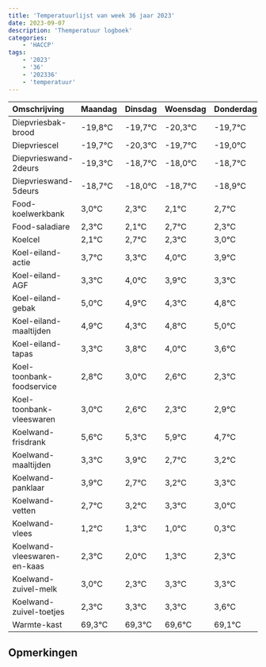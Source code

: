 ```yaml
---
title: 'Temperatuurlijst van week 36 jaar 2023'
date: 2023-09-07
description: 'Themperatuur logboek'
categories:
    - 'HACCP'
tags:
    - '2023'
    - '36'
    - '202336'
    - 'temperatuur'
---
```

|Omschrijving|Maandag|Dinsdag|Woensdag|Donderdag|Vrijdag|Zaterdag|Zondag|
|:---|:---|:---|:---|:---|:---|:---|:---|
|Diepvriesbak-brood|-19,8°C|-19,7°C|-20,3°C|-19,7°C| | | |
|Diepvriescel|-19,7°C|-20,3°C|-19,7°C|-19,0°C| | | |
|Diepvrieswand-2deurs|-19,3°C|-18,7°C|-18,0°C|-18,7°C| | | |
|Diepvrieswand-5deurs|-18,7°C|-18,0°C|-18,7°C|-18,9°C| | | |
|Food-koelwerkbank|3,0°C|2,3°C|2,1°C|2,7°C| | | |
|Food-saladiare|2,3°C|2,1°C|2,7°C|2,3°C| | | |
|Koelcel|2,1°C|2,7°C|2,3°C|3,0°C| | | |
|Koel-eiland-actie|3,7°C|3,3°C|4,0°C|3,9°C| | | |
|Koel-eiland-AGF|3,3°C|4,0°C|3,9°C|3,3°C| | | |
|Koel-eiland-gebak|5,0°C|4,9°C|4,3°C|4,8°C| | | |
|Koel-eiland-maaltijden|4,9°C|4,3°C|4,8°C|5,0°C| | | |
|Koel-eiland-tapas|3,3°C|3,8°C|4,0°C|3,6°C| | | |
|Koel-toonbank-foodservice|2,8°C|3,0°C|2,6°C|2,3°C| | | |
|Koel-toonbank-vleeswaren|3,0°C|2,6°C|2,3°C|2,9°C| | | |
|Koelwand-frisdrank|5,6°C|5,3°C|5,9°C|4,7°C| | | |
|Koelwand-maaltijden|3,3°C|3,9°C|2,7°C|3,2°C| | | |
|Koelwand-panklaar|3,9°C|2,7°C|3,2°C|3,3°C| | | |
|Koelwand-vetten|2,7°C|3,2°C|3,3°C|3,0°C| | | |
|Koelwand-vlees|1,2°C|1,3°C|1,0°C|0,3°C| | | |
|Koelwand-vleeswaren-en-kaas|2,3°C|2,0°C|1,3°C|2,3°C| | | |
|Koelwand-zuivel-melk|3,0°C|2,3°C|3,3°C|3,3°C| | | |
|Koelwand-zuivel-toetjes|2,3°C|3,3°C|3,3°C|3,6°C| | | |
|Warmte-kast|69,3°C|69,3°C|69,6°C|69,1°C| | | |

## Opmerkingen


